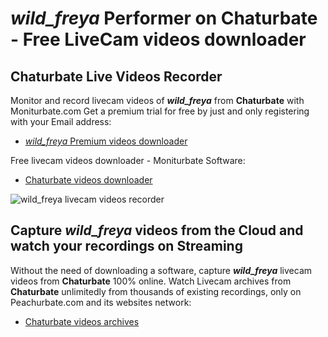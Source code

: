 # _wild_freya_ Performer on Chaturbate - Free LiveCam videos downloader

## Chaturbate Live Videos Recorder

Monitor and record livecam videos of **_wild_freya_** from **Chaturbate** with Moniturbate.com
Get a premium trial for free by just and only registering with your Email address:
* [_wild_freya_ Premium videos downloader](https://moniturbate.com/request-demo-licence-key.html)

Free livecam videos downloader - Moniturbate Software:
* [Chaturbate videos downloader](https://moniturbate.com/moniturbate-download-software.html)

![_wild_freya_ livecam videos recorder](https://peachurnet.com/templates/moniturbate-software.png)


## Capture _wild_freya_ videos from the Cloud and watch your recordings on Streaming

Without the need of downloading a software, capture **_wild_freya_** livecam videos from **Chaturbate** 100% online.
Watch Livecam archives from **Chaturbate** unlimitedly from thousands of existing recordings, only on Peachurbate.com and its websites network:
* [Chaturbate videos archives](https://peachurnet.com/)